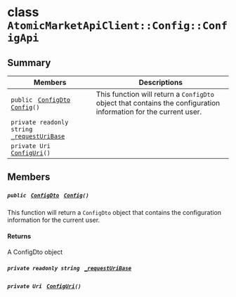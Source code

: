 # class `AtomicMarketApiClient::Config::ConfigApi` 

## Summary

 Members                                | Descriptions                                
----------------------------------------|---------------------------------------------
`public ` [`ConfigDto`](.github/workflows/documentation/md/AtomicMarketApiClient--Config--ConfigDto.md#class_atomic_market_api_client_1_1_config_1_1_config_dto)` ` [`Config`](#class_atomic_market_api_client_1_1_config_1_1_config_api_1a0ebf555a59e405449329086e13c7999c)`()` | This function will return a `ConfigDto` object that contains the configuration information for the current user.
`private readonly string ` [`_requestUriBase`](#class_atomic_market_api_client_1_1_config_1_1_config_api_1a1854c4909a1013a684af16fb52e8a387) | 
`private Uri ` [`ConfigUri`](#class_atomic_market_api_client_1_1_config_1_1_config_api_1a75175a73250d011e6ba93babf0db70b8)`()` | 

## Members

##### `public ` [`ConfigDto`](.github/workflows/documentation/md/AtomicMarketApiClient--Config--ConfigDto.md#class_atomic_market_api_client_1_1_config_1_1_config_dto)` ` [`Config`](#class_atomic_market_api_client_1_1_config_1_1_config_api_1a0ebf555a59e405449329086e13c7999c)`()` 

This function will return a `ConfigDto` object that contains the configuration information for the current user.

#### Returns
A ConfigDto object

##### `private readonly string ` [`_requestUriBase`](#class_atomic_market_api_client_1_1_config_1_1_config_api_1a1854c4909a1013a684af16fb52e8a387) 

##### `private Uri ` [`ConfigUri`](#class_atomic_market_api_client_1_1_config_1_1_config_api_1a75175a73250d011e6ba93babf0db70b8)`()` 

